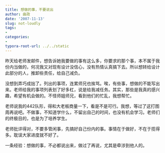 ```yaml
---
title: 想做的事，不要说出
author: 曲政
date: '2007-11-13'
slug: not-loudly
tags:
- 
categories:
- 
typora-root-url: ../../static
---
```


昨天给老师发邮件，想告诉她我要做的事有这么多，你要求的那个事，本不属于我份内当做的，何况我又对现有设计没信心，没有热情认真搞下去。所以想转给设计此部分的人，推卸些责任，给自己减负。

没想到弄巧成拙了。列出的事项，连累师兄也挨骂。唉，有些事，想做的不能写出来。老师给我的事项列表划了好多杠，说是给我减任务。其实，那些是我真的感兴趣，希望有机会做的。不怪师姐师兄，看到他们的忙乱，我想帮忙。

老师说我的442队形，得和大老板商量一下，看是不是可行。我想，等过了这打图周再说吧。不做事，不知道学什么，不留出自己的时间，也没有机会学习。老师们的终极目的，也是为了培养学生。

老师批评得对，不要多管闲事，先搞好自己份内的事。事情在于做好，不在于揽得多。耽误大家进度就不好了。

一条经验：想做的事，不必都说出来，做过了再说，尤其是牵涉到他人的。                                                                                            